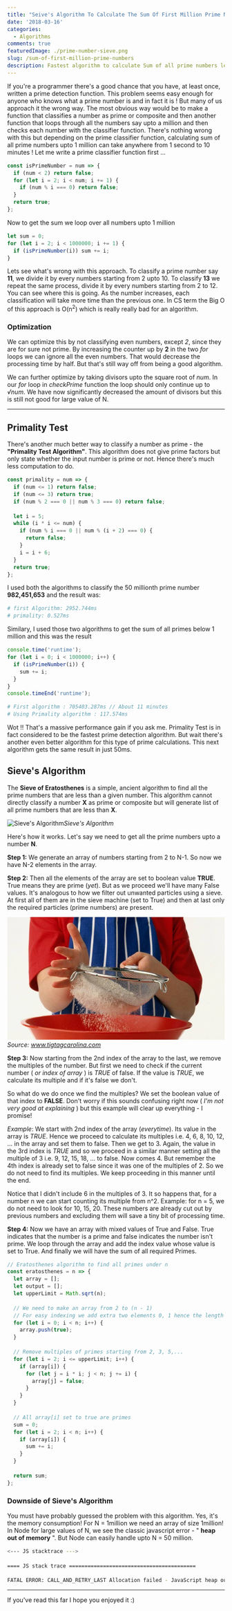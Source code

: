 ```yaml
---
title: "Seive's Algorithm To Calculate The Sum Of First Million Prime Numbers"
date: '2018-03-16'
categories:
  - Algorithms
comments: true
featuredImage: ./prime-number-sieve.png
slug: /sum-of-first-million-prime-numbers
description: Fastest algorithm to calculate Sum of all prime numbers less than one million.
---
```


If you're a programmer there's a good chance that you have, at least once, written a prime detection function. This problem seems easy enough for anyone who knows what a prime number is and in fact it is ! But many of us approach it the wrong way. The most obvious way would be to make a function that classifies a number as prime or composite and then another function that loops through all the numbers say upto a million and then checks each number with the classifier function. There's nothing wrong with this but depending on the prime classifier function, calculating sum of all prime numbers upto 1 million can take anywhere from 1 second to 10 minutes ! Let me write a prime classifier function first ...

```js
const isPrimeNumber = num => {
  if (num < 2) return false;
  for (let i = 2; i < num; i += 1) {
    if (num % i === 0) return false;
  }
  return true;
};
```

Now to get the sum we loop over all numbers upto 1 million

```js
let sum = 0;
for (let i = 2; i < 1000000; i += 1) {
  if (isPrimeNumber(i)) sum += i;
}
```

Lets see what's wrong with this approach. To classify a prime number say **11**, we divide it by every numbers starting from 2 upto 10. To classify **13** we repeat the same process, divide it by every numbers starting from 2 to 12. You can see where this is going. As the number increases, each classification will take more time than the previous one. In CS term the Big O of this approach is O(n<sup>2</sup>) which is really really bad for an algorithm.

### Optimization

We can optimize this by not classifying even numbers, except _2_, since they are for sure not prime. By increasing the counter up by **2** in the two _for_ loops we can ignore all the even numbers. That would decrease the processing time by half. But that's still way off from being a good algorithm.

We can further optimize by taking divisors upto the square root of _num_. In our _for_ loop in _checkPrime_ function the loop should only continue up to _&radic;num_. We have now significantly decreased the amount of divisors but this is still not good for large value of N.

---

## Primality Test

There's another much better way to classify a number as prime - the **"Primality Test Algorithm"**. This algorithm does not give prime factors but only state whether the input number is prime or not. Hence there's much less computation to do.

```js
const primality = num => {
  if (num <= 1) return false;
  if (num <= 3) return true;
  if (num % 2 === 0 || num % 3 === 0) return false;

  let i = 5;
  while (i * i <= num) {
    if (num % i === 0 || num % (i + 2) === 0) {
      return false;
    }
    i = i + 6;
  }
  return true;
};
```

I used both the algorithms to classify the 50 millionth prime number **982,451,653** and the result was:

```bash
# first Algorithm: 2952.744ms
# primality: 0.527ms
```

Similary, I used those two algorithms to get the sum of all primes below 1 million and this was the result

```js
console.time('runtime');
for (let i = 0; i < 1000000; i++) {
  if (isPrimeNumber(i)) {
    sum += i;
  }
}
console.timeEnd('runtime');
```

```bash
# First algorithm : 705403.287ms // About 11 minutes
# Using Primality algorithm : 117.574ms
```

Wot !! That's a massive performance gain if you ask me. Primality Test is in fact considered to be the fastest prime detection algorithm. But wait there's another even better algorithm for this type of prime calculations. This next algorithm gets the same result in just 50ms.

## Sieve's Algorithm

The **Sieve of Eratosthenes** is a simple, ancient algorithm to find all the prime numbers that are less than a given number. This algorithm cannot directly classify a number **X** as prime or composite but will generate list of all prime numbers that are less than **X**.

![Sieve's Algorithm](https://upload.wikimedia.org/wikipedia/commons/b/b9/Sieve_of_Eratosthenes_animation.gif)_Sieve's Algorithm_

Here's how it works. Let's say we need to get all the prime numbers upto a number **N**.

**Step 1:** We generate an array of numbers starting from 2 to N-1. So now we have N-2 elements in the array.

**Step 2:** Then all the elements of the array are set to boolean value **TRUE**. True means they are prime (_yet_). But as we proceed we'll have many False values. It's analogous to how we filter out unwanted particles using a sieve. At first all of them are in the sieve machine (set to True) and then at last only the required particles (prime numbers) are present.

![Sieving](./sieve.jpg)_Source: www.tigtagcarolina.com_

**Step 3:** Now starting from the 2nd index of the array to the last, we remove the multiples of the number. But first we need to check if the current number ( _or index of array_ ) is _TRUE_ of false. If the value is _TRUE_, we calculate its multiple and if it's false we don't.

So what do we do once we find the multiples? We set the boolean value of that index to **FALSE**. Don't worry if this sounds confusing right now ( _I'm not very good at explaining_ ) but this example will clear up everything - I promise!

_Example_: We start with 2nd index of the array (_everytime_). Its value in the array is _TRUE_. Hence we proceed to calculate its multiples i.e. 4, 6, 8, 10, 12, ... in the array and set them to false. Then we get to 3. Again, the value in the 3rd index is _TRUE_ and so we proceed in a similar manner setting all the multiple of 3 i.e. 9, 12, 15, 18, ... to false. Now comes 4. But remember the 4th index is already set to false since it was one of the multiples of 2. So we do not need to find its multiples. We keep proceeding in this manner until the end.

Notice that I didn't include 6 in the multiples of 3. It so happens that, for a number n we can start counting its multiple from n^2. Example: for n = 5, we do not need to look for 10, 15, 20. These numbers are already cut out by previous numbers and excluding them will save a tiny bit of processing time.

**Step 4:** Now we have an array with mixed values of True and False. True indicates that the number is a prime and false indicates the number isn't prime. We loop through the array and add the index value whose value is set to True. And finally we will have the sum of all required Primes.

```js
// Eratosthenes algorithm to find all primes under n
const eratosthenes = n => {
  let array = [];
  let output = [];
  let upperLimit = Math.sqrt(n);

  // We need to make an array from 2 to (n - 1)
  // For easy indexing we add extra two elements 0, 1 hence the length = n
  for (let i = 0; i < n; i++) {
    array.push(true);
  }

  // Remove multiples of primes starting from 2, 3, 5,...
  for (let i = 2; i <= upperLimit; i++) {
    if (array[i]) {
      for (let j = i * i; j < n; j += i) {
        array[j] = false;
      }
    }
  }

  // All array[i] set to true are primes
  sum = 0;
  for (let i = 2; i < n; i++) {
    if (array[i]) {
      sum += i;
    }
  }

  return sum;
};
```

### Downside of Sieve's Algorithm

You must have probably guessed the problem with this algorithm. Yes, it's the memory consumption! For N = 1million we need an array of size 1million! In Node for large values of N, we see the classic javascript error - " **heap out of memory** ". But Node can easily handle upto N = 50 million.

```bash
<--- JS stacktrace --->

==== JS stack trace =========================================

FATAL ERROR: CALL_AND_RETRY_LAST Allocation failed - JavaScript heap out of memory
```

---

If you've read this far I hope you enjoyed it :)

